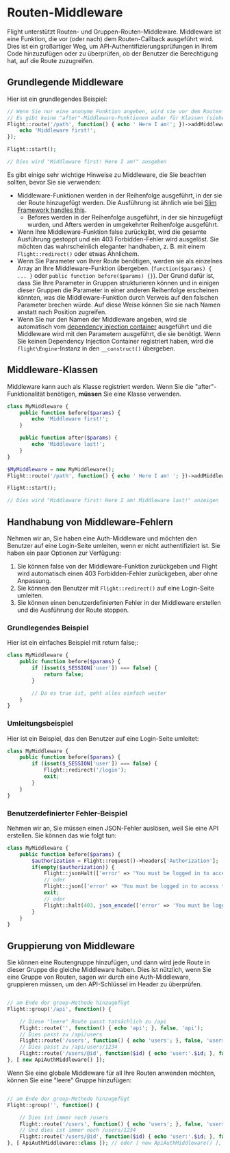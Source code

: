 # Routen-Middleware

Flight unterstützt Routen- und Gruppen-Routen-Middleware. Middleware ist eine Funktion, die vor (oder nach) dem Routen-Callback ausgeführt wird. Dies ist ein großartiger Weg, um API-Authentifizierungsprüfungen in Ihrem Code hinzuzufügen oder zu überprüfen, ob der Benutzer die Berechtigung hat, auf die Route zuzugreifen.

## Grundlegende Middleware

Hier ist ein grundlegendes Beispiel:

```php
// Wenn Sie nur eine anonyme Funktion angeben, wird sie vor dem Routen-Callback ausgeführt. 
// Es gibt keine "after"-Middleware-Funktionen außer für Klassen (siehe unten)
Flight::route('/path', function() { echo ' Here I am!'; })->addMiddleware(function() {
	echo 'Middleware first!';
});

Flight::start();

// Dies wird "Middleware first! Here I am!" ausgeben
```

Es gibt einige sehr wichtige Hinweise zu Middleware, die Sie beachten sollten, bevor Sie sie verwenden:
- Middleware-Funktionen werden in der Reihenfolge ausgeführt, in der sie der Route hinzugefügt werden. Die Ausführung ist ähnlich wie bei [Slim Framework handles this](https://www.slimframework.com/docs/v4/concepts/middleware.html#how-does-middleware-work).
   - Befores werden in der Reihenfolge ausgeführt, in der sie hinzugefügt wurden, und Afters werden in umgekehrter Reihenfolge ausgeführt.
- Wenn Ihre Middleware-Funktion false zurückgibt, wird die gesamte Ausführung gestoppt und ein 403 Forbidden-Fehler wird ausgelöst. Sie möchten das wahrscheinlich eleganter handhaben, z. B. mit einem `Flight::redirect()` oder etwas Ähnlichem.
- Wenn Sie Parameter von Ihrer Route benötigen, werden sie als einzelnes Array an Ihre Middleware-Funktion übergeben. (`function($params) { ... }` oder `public function before($params) {}`). Der Grund dafür ist, dass Sie Ihre Parameter in Gruppen strukturieren können und in einigen dieser Gruppen die Parameter in einer anderen Reihenfolge erscheinen könnten, was die Middleware-Funktion durch Verweis auf den falschen Parameter brechen würde. Auf diese Weise können Sie sie nach Namen anstatt nach Position zugreifen.
- Wenn Sie nur den Namen der Middleware angeben, wird sie automatisch vom [dependency injection container](dependency-injection-container) ausgeführt und die Middleware wird mit den Parametern ausgeführt, die sie benötigt. Wenn Sie keinen Dependency Injection Container registriert haben, wird die `flight\Engine`-Instanz in den `__construct()` übergeben.

## Middleware-Klassen

Middleware kann auch als Klasse registriert werden. Wenn Sie die "after"-Funktionalität benötigen, **müssen** Sie eine Klasse verwenden.

```php
class MyMiddleware {
	public function before($params) {
		echo 'Middleware first!';
	}

	public function after($params) {
		echo 'Middleware last!';
	}
}

$MyMiddleware = new MyMiddleware();
Flight::route('/path', function() { echo ' Here I am! '; })->addMiddleware($MyMiddleware); // auch ->addMiddleware([ $MyMiddleware, $MyMiddleware2 ]);

Flight::start();

// Dies wird "Middleware first! Here I am! Middleware last!" anzeigen
```

## Handhabung von Middleware-Fehlern

Nehmen wir an, Sie haben eine Auth-Middleware und möchten den Benutzer auf eine Login-Seite umleiten, wenn er nicht authentifiziert ist. Sie haben ein paar Optionen zur Verfügung:

1. Sie können false von der Middleware-Funktion zurückgeben und Flight wird automatisch einen 403 Forbidden-Fehler zurückgeben, aber ohne Anpassung.
1. Sie können den Benutzer mit `Flight::redirect()` auf eine Login-Seite umleiten.
1. Sie können einen benutzerdefinierten Fehler in der Middleware erstellen und die Ausführung der Route stoppen.

### Grundlegendes Beispiel

Hier ist ein einfaches Beispiel mit return false;:
```php
class MyMiddleware {
	public function before($params) {
		if (isset($_SESSION['user']) === false) {
			return false;
		}

		// Da es true ist, geht alles einfach weiter
	}
}
```

### Umleitungsbeispiel

Hier ist ein Beispiel, das den Benutzer auf eine Login-Seite umleitet:
```php
class MyMiddleware {
	public function before($params) {
		if (isset($_SESSION['user']) === false) {
			Flight::redirect('/login');
			exit;
		}
	}
}
```

### Benutzerdefinierter Fehler-Beispiel

Nehmen wir an, Sie müssen einen JSON-Fehler auslösen, weil Sie eine API erstellen. Sie können das wie folgt tun:
```php
class MyMiddleware {
	public function before($params) {
		$authorization = Flight::request()->headers['Authorization'];
		if(empty($authorization)) {
			Flight::jsonHalt(['error' => 'You must be logged in to access this page.'], 403);
			// oder
			Flight::json(['error' => 'You must be logged in to access this page.'], 403);
			exit;
			// oder
			Flight::halt(403, json_encode(['error' => 'You must be logged in to access this page.']);
		}
	}
}
```

## Gruppierung von Middleware

Sie können eine Routengruppe hinzufügen, und dann wird jede Route in dieser Gruppe die gleiche Middleware haben. Dies ist nützlich, wenn Sie eine Gruppe von Routen, sagen wir durch eine Auth-Middleware, gruppieren müssen, um den API-Schlüssel im Header zu überprüfen.

```php

// am Ende der group-Methode hinzugefügt
Flight::group('/api', function() {

	// Diese "leere" Route passt tatsächlich zu /api
	Flight::route('', function() { echo 'api'; }, false, 'api');
	// Dies passt zu /api/users
    Flight::route('/users', function() { echo 'users'; }, false, 'users');
	// Dies passt zu /api/users/1234
	Flight::route('/users/@id', function($id) { echo 'user:'.$id; }, false, 'user_view');
}, [ new ApiAuthMiddleware() ]);
```

Wenn Sie eine globale Middleware für all Ihre Routen anwenden möchten, können Sie eine "leere" Gruppe hinzufügen:

```php

// am Ende der group-Methode hinzugefügt
Flight::group('', function() {

	// Dies ist immer noch /users
	Flight::route('/users', function() { echo 'users'; }, false, 'users');
	// Und dies ist immer noch /users/1234
	Flight::route('/users/@id', function($id) { echo 'user:'.$id; }, false, 'user_view');
}, [ ApiAuthMiddleware::class ]); // oder [ new ApiAuthMiddleware() ], dasselbe
```